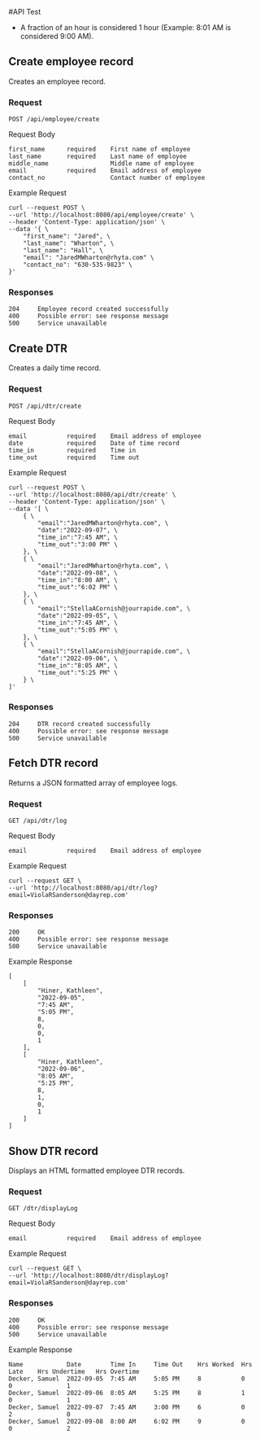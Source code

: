 #API Test

- A fraction of an hour is considered 1 hour (Example: 8:01 AM is considered 9:00 AM).

## Create employee record

Creates an employee record.

### Request

`POST /api/employee/create`

Request Body

    first_name      required    First name of employee
    last_name       required    Last name of employee
    middle_name                 Middle name of employee
    email           required    Email address of employee
    contact_no                  Contact number of employee

Example Request

    curl --request POST \
    --url 'http://localhost:8080/api/employee/create' \
    --header 'Content-Type: application/json' \
    --data '{ \
        "first_name": "Jared", \
        "last_name": "Wharton", \
        "last_name": "Hall", \
        "email": "JaredMWharton@rhyta.com" \
        "contact_no": "630-535-9823" \
    }'


### Responses

    204     Employee record created successfully
    400     Possible error: see response message
    500     Service unavailable

## Create DTR

Creates a daily time record.

### Request

`POST /api/dtr/create`

Request Body

    email           required    Email address of employee
    date            required    Date of time record
    time_in         required    Time in
    time_out        required    Time out

Example Request

    curl --request POST \
    --url 'http://localhost:8080/api/dtr/create' \
    --header 'Content-Type: application/json' \
    --data '[ \
        { \
            "email":"JaredMWharton@rhyta.com", \
            "date":"2022-09-07", \
            "time_in":"7:45 AM", \
            "time_out":"3:00 PM" \
        }, \
        { \
            "email":"JaredMWharton@rhyta.com", \
            "date":"2022-09-08", \
            "time_in":"8:00 AM", \
            "time_out":"6:02 PM" \
        }, \
        { \
            "email":"StellaACornish@jourrapide.com", \
            "date":"2022-09-05", \
            "time_in":"7:45 AM", \
            "time_out":"5:05 PM" \
        }, \
        { \
            "email":"StellaACornish@jourrapide.com", \
            "date":"2022-09-06", \
            "time_in":"8:05 AM", \
            "time_out":"5:25 PM" \
        } \
    ]'


### Responses

    204     DTR record created successfully
    400     Possible error: see response message
    500     Service unavailable

## Fetch DTR record

Returns a JSON formatted array of employee logs.

### Request

`GET /api/dtr/log`

Request Body

    email           required    Email address of employee

Example Request

    curl --request GET \
    --url 'http://localhost:8080/api/dtr/log?email=ViolaRSanderson@dayrep.com'


### Responses

    200     OK
    400     Possible error: see response message
    500     Service unavailable
    
Example Response

    [
        [
            "Hiner, Kathleen",
            "2022-09-05",
            "7:45 AM",
            "5:05 PM",
            8,
            0,
            0,
            1
        ],
        [
            "Hiner, Kathleen",
            "2022-09-06",
            "8:05 AM",
            "5:25 PM",
            8,
            1,
            0,
            1
        ]
    ]
    
## Show DTR record

Displays an HTML formatted employee DTR records.

### Request

`GET /dtr/displayLog`

Request Body

    email           required    Email address of employee

Example Request

    curl --request GET \
    --url 'http://localhost:8080/dtr/displayLog?email=ViolaRSanderson@dayrep.com'


### Responses

    200     OK
    400     Possible error: see response message
    500     Service unavailable
    
Example Response

    Name	        Date	    Time In     Time Out    Hrs Worked  Hrs Late    Hrs Undertime   Hrs Overtime
    Decker, Samuel	2022-09-05  7:45 AM     5:05 PM     8           0           0               1
    Decker, Samuel	2022-09-06  8:05 AM     5:25 PM     8           1           0               1
    Decker, Samuel	2022-09-07  7:45 AM     3:00 PM     6           0           2               0
    Decker, Samuel	2022-09-08  8:00 AM     6:02 PM     9           0           0               2  
